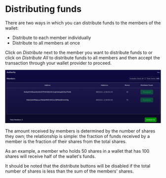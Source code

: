 # Distributing funds

There are two ways in which you can distribute funds to the members of the wallet:

* Distribute to each member individually
* Distribute to all members at once

Click on _Distribute_ next to the member you want to distribute funds to or click on _Distribute All_ to distribute funds to all members and then accept the transaction through your wallet provider to proceed.

![Wallet details page - Distribute funds](../.gitbook/assets/image.png)

The amount received by members is determined by the number of shares they own; the relationship is simple: the fraction of funds received by a member is the fraction of their shares from the total shares.

As an example, a member who holds 50 shares in a wallet that has 100 shares will receive half of the wallet's funds.

It should be noted that the distribute buttons will be disabled if the total number of shares is less than the sum of the members' shares.
